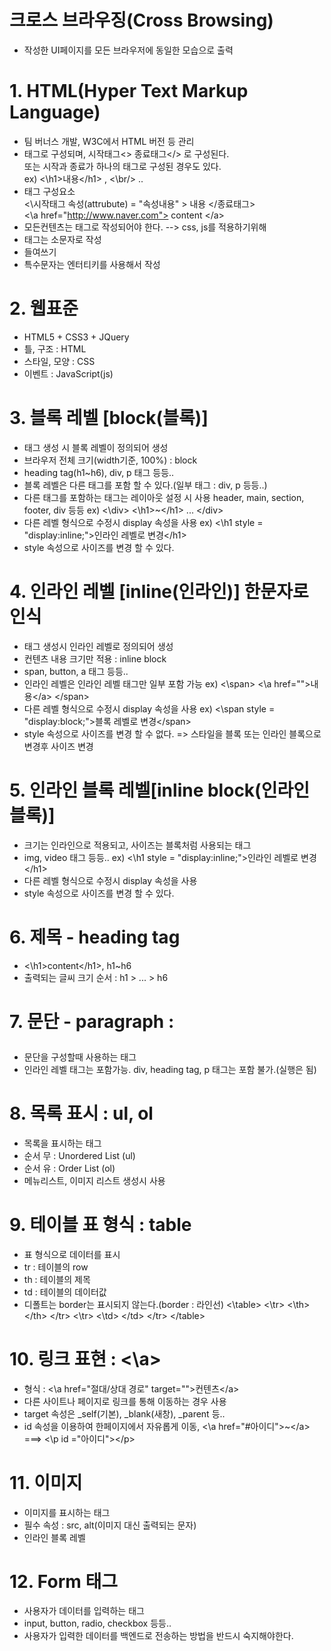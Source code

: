 # 크로스 브라우징(Cross Browsing)
- 작성한 UI페이지를 모든 브라우저에 동일한 모습으로 출력

# 1. HTML(Hyper Text Markup Language)
- 팀 버너스 개발, W3C에서 HTML 버전 등 관리
- 태그로 구성되며, 시작태그<> 종료태그</> 로 구성된다.<br>
    또는 시작과 종료가 하나의 태그로 구성된 경우도 있다.<br>
    ex) <\h1>내용<\/h1> , <\br/> ..<br>
- 태그 구성요소<br>
    <\시작태그 속성(attrubute) = "속성내용" > 내용 <\/종료태그><br>
    <\a href="http://www.naver.com"> content <\/a><br>
- 모든컨텐츠는 태그로 작성되어야 한다. --> css, js를 적용하기위해<br>
- 태그는 소문자로 작성<br>
- 들여쓰기<br>
- 특수문자는 엔터티키를 사용해서 작성<br>

# 2. 웹표준
- HTML5 + CSS3 + JQuery
- 틀, 구조      : HTML
- 스타일, 모양   : CSS
- 이벤트        : JavaScript(js)

# 3. 블록 레벨 [block(블록)]
- 태그 생성 시 블록 레벨이 정의되어 생성
- 브라우저 전체 크기(width기준, 100%) : block
- heading tag(h1~h6), div, p 태그 등등..
- 블록 레벨은 다른 태그를 포함 할 수 있다.(일부 태그 : div, p 등등..)
- 다른 태그를 포함하는 태그는 레이아웃 설정 시 사용
   header, main, section, footer, div 등등
    ex) <\div>
            <\h1>~<\/h1>
            ...
        <\/div>
- 다른 레벨 형식으로 수정시 display 속성을 사용
    ex) <\h1 style = "display:inline;">인라인 레벨로 변경<\/h1>
- style 속성으로 사이즈를 변경 할 수 있다.

# 4. 인라인 레벨 [inline(인라인)] 한문자로 인식
- 태그 생성시 인라인 레벨로 정의되어 생성
- 컨텐츠 내용 크기만 적용 : inline block
- span, button, a 태그 등등..
- 인라인 레벨은 인라인 레벨 태그만 일부 포함 가능
    ex) <\span> <\a href="">내용<\/a> <\/span>
- 다른 레벨 형식으로 수정시 display 속성을 사용
    ex) <\span style = "display:block;">블록 레벨로 변경<\/span>
- style 속성으로 사이즈를 변경 할 수 없다. => 스타일을 블록 또는 인라인 블록으로 변경후 사이즈 변경

# 5. 인라인 블록 레벨[inline block(인라인블록)]
- 크기는 인라인으로 적용되고, 사이즈는 블록처럼 사용되는 태그
- img, video 태그 등등..
    ex) <\h1 style = "display:inline;">인라인 레벨로 변경<\/h1>
- 다른 레벨 형식으로 수정시 display 속성을 사용
- style 속성으로 사이즈를 변경 할 수 있다.

# 6. 제목 - heading tag
- <\h1>content<\/h1>, h1~h6
- 출력되는 글씨 크기 순서 : h1 > ... > h6

# 7. 문단 - paragraph : <p>
- 문단을 구성할때 사용하는 태그
- 인라인 레벨 태그는 포함가능. div, heading tag, p 태그는 포함 불가.(실행은 됨)

# 8. 목록 표시 : ul, ol
- 목록을 표시하는 태그
- 순서 무 : Unordered List (ul)
- 순서 유 : Order List (ol)
- 메뉴리스트, 이미지 리스트 생성시 사용

# 9. 테이블 표 형식 : table
- 표 형식으로 데이터를 표시
- tr : 테이블의 row
- th : 테이블의 제목
- td : 테이블의 데이터값
- 디폴트는 border는 표시되지 않는다.(border : 라인선)
   <\table>
        <\tr>
            <\th> <\/th>
        <\/tr>
        <\tr>
            <\td> <\/td>
        <\/tr>
    <\/table>

# 10. 링크 표현<Anchor> : <\a>
- 형식 : <\a href="절대/상대 경로" target="">컨텐츠<\/a>
- 다른 사이트나 페이지로 링크를 통해 이동하는 경우 사용
- target 속성은 _self(기본), _blank(새창), _parent 등..
- id 속성을 이용하여 한페이지에서 자유롭게 이동, <\a href="#아이디">~<\/a> ===> <\p id ="아이디"><\/p>

# 11. 이미지
- 이미지를 표시하는 태그
- 필수 속성 : src, alt(이미지 대신 출력되는 문자)
- 인라인 블록 레벨

# 12. Form 태그
- 사용자가 데이터를 입력하는 태그
- input, button, radio, checkbox 등등..
- 사용자가 입력한 데이터를 백엔드로 전송하는 방법을 반드시 숙지해야한다.


